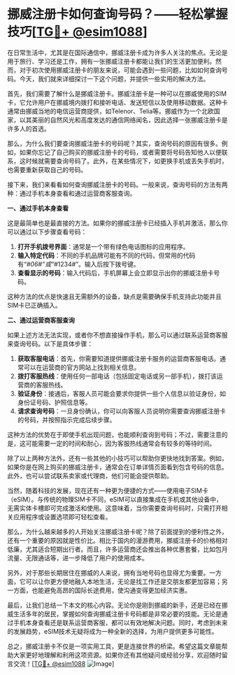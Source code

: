 # 挪威注册卡如何查询号码？——轻松掌握技巧[[TG💪+ @esim1088](https://t.me/s/esim1088)]

在日常生活中，尤其是在国际通信中，挪威注册卡成为许多人关注的焦点。无论是用于旅行、学习还是工作，拥有一张挪威注册卡都能让我们的生活更加便利。然而，对于初次使用挪威注册卡的朋友来说，可能会遇到一些问题，比如如何查询号码。今天，我们就来详细探讨一下这个问题，并提供一些实用的解决方法。

首先，我们需要了解什么是挪威注册卡。挪威注册卡是一种可以在挪威使用的SIM卡，它允许用户在挪威境内拨打和接听电话、发送短信以及使用移动数据。这种卡通常由挪威当地的电信运营商提供，如Telenor、Telia等。挪威作为一个北欧国家，以其美丽的自然风光和高度发达的通信网络闻名，因此选择一张挪威注册卡是许多人的首选。

那么，为什么我们要查询挪威注册卡的号码呢？其实，查询号码的原因有很多。例如，如果你忘记了自己购买的挪威注册卡的号码，或者需要将号码告知他人以便联系，这时候就需要查询号码了。此外，在某些情况下，如更换手机或丢失手机时，也需要重新获取自己的号码。

接下来，我们来看看如何查询挪威注册卡的号码。一般来说，查询号码的方法有两种：通过手机本身查看和通过运营商客服查询。

**一、通过手机本身查看**

这是最简单也是最直接的方法。如果你的挪威注册卡已经插入手机并激活，那么你可以通过以下步骤查看号码：

1. **打开手机拨号界面**：通常是一个带有绿色电话图标的应用程序。
2. **输入特定代码**：不同的手机品牌可能有不同的代码，但常用的代码有“*#06#”或“*#1234#”。输入后按下拨号键。
3. **查看显示的号码**：输入代码后，手机屏幕上会立即显示出你的挪威注册卡号码。

这种方法的优点是快速且无需额外的设备，缺点是需要确保手机支持此功能并且SIM卡已正确插入。

**二、通过运营商客服查询**

如果上述方法无法实现，或者你不想直接操作手机，那么可以通过联系运营商客服来查询号码。以下是具体步骤：

1. **获取客服电话**：首先，你需要知道提供挪威注册卡服务的运营商客服电话。通常可以在运营商的官方网站上找到相关信息。
2. **拨打客服热线**：使用任何一部电话（包括固定电话或另一部手机），拨打该运营商的客服热线。
3. **验证身份**：接通后，客服人员可能会要求你提供一些个人信息以验证身份，如身份证号码、护照信息等。
4. **请求查询号码**：一旦身份确认，你可以向客服人员说明你需要查询挪威注册卡的号码，并按照指示完成后续步骤。

这种方法的优势在于即使手机出现问题，也能顺利查询到号码；不过，需要注意的是，这可能需要一定的时间和耐心，因为客服热线通常会有较多的等待时间。

除了以上两种方法外，还有一些其他的小技巧可以帮助你更快地找到答案。例如，如果你是在网上购买的挪威注册卡，通常会在订单详情页面看到包含号码的信息。此外，也可以尝试联系卖家或代理商，他们可能会提供帮助。

当然，随着科技的发展，现在还有一种更为便捷的方式——使用电子SIM卡（eSIM）。与传统的物理SIM卡不同，eSIM可以直接集成在手机或其他设备中，无需实体卡槽即可完成激活和使用。这意味着，当你需要查询号码时，只需打开相关应用程序或设置选项即可轻松查看。

那么，为什么越来越多的人开始关注挪威注册卡呢？除了前面提到的便利性之外，还有一个重要的原因就是性价比。相比于国内的漫游费用，挪威注册卡的价格相对低廉，尤其适合短期出行者。而且，许多运营商还会推出各种优惠套餐，比如包月流量、无限通话等，进一步降低了用户的使用成本。

另外，对于那些长期居住在挪威的人来说，拥有当地号码也显得尤为重要。一方面，它可以让你更方便地融入本地生活，无论是找工作还是交朋友都更加容易；另一方面，也能避免高昂的国际长途费用，使沟通变得更加经济实惠。

最后，让我们总结一下本文的核心内容。无论你是刚到挪威的新手，还是已经在挪威生活多年的居民，掌握如何查询挪威注册卡号码都是非常必要的技能。无论是通过手机本身查看还是联系运营商客服，都可以有效地解决问题。同时，考虑到未来的发展趋势，eSIM技术无疑将成为一种全新的选择，为用户提供更多可能性。

总之，挪威注册卡不仅是一项实用工具，更是连接世界的桥梁。希望这篇文章能帮助大家更好地理解和利用这项资源。如果你还有其他疑问或经验分享，欢迎随时留言交流！[[TG💪+ @esim1088](https://t.me/s/esim1088) ![Image](https://i.postimg.cc/4NQfJmqS/Snipaste-2025-05-13-00-14-12.png)]